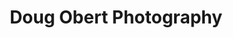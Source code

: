 ---
description: Doug Obert is a photographer based in the Pacific Northwest, specializing in landscape and nature photography.
#lastmod: 2023-07-05
title: Doug Obert Photography
# resources:
#   - src: martin-martz-wRuhOOaG-Z4-unsplash.jpg
#     params:
#       cover: true # cover of the home page is used for OpenGraph cards, etc.
menus:
  main:
    name: Home
    weight: -1
---